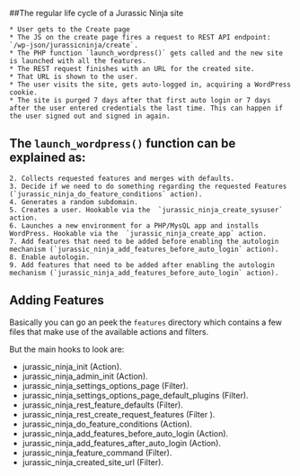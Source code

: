 

##The regular life cycle of a Jurassic Ninja site

```
* User gets to the Create page
* The JS on the create page fires a request to REST API endpoint: `/wp-json/jurassicninja/create`.
* The PHP function `launch_wordpress()` gets called and the new site is launched with all the features.
* The REST request finishes with an URL for the created site.
* That URL is shown to the user.
* The user visits the site, gets auto-logged in, acquiring a WordPress cookie.
* The site is purged 7 days after that first auto login or 7 days after the user entered credentials the last time. This can happen if the user signed out and signed in again.
```

## The `launch_wordpress()` function can be explained as:

```
2. Collects requested features and merges with defaults.
3. Decide if we need to do something regarding the requested Features (`jurassic_ninja_do_feature_conditions` action).
4. Generates a random subdomain.
5. Creates a user. Hookable via the  `jurassic_ninja_create_sysuser` action.
6. Launches a new environment for a PHP/MysQL app and installs WordPress. Hookable via the  `jurassic_ninja_create_app` action.
7. Add features that need to be added before enabling the autologin mechanism (`jurassic_ninja_add_features_before_auto_login` action).
8. Enable autologin.
9. Add features that need to be added after enabling the autologin mechanism (`jurassic_ninja_add_features_before_auto_login` action).
```


## Adding Features

Basically you can go an peek the `features` directory which contains a few files that make use of the available actions and filters.

But the main hooks to look are:

* jurassic_ninja_init (Action).
* jurassic_ninja_admin_init (Action).
* jurassic_ninja_settings_options_page (Filter).
* jurassic_ninja_settings_options_page_default_plugins (Filter).
* jurassic_ninja_rest_feature_defaults (Filter).
* jurassic_ninja_rest_create_request_features (Filter ).
* jurassic_ninja_do_feature_conditions (Action).
* jurassic_ninja_add_features_before_auto_login (Action).
* jurassic_ninja_add_features_after_auto_login (Action).
* jurassic_ninja_feature_command (Filter).
* jurassic_ninja_created_site_url (Filter).
